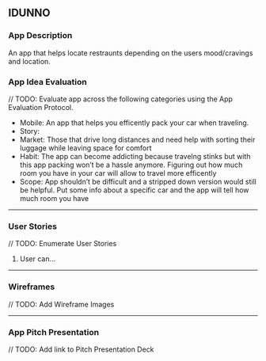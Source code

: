 ## IDUNNO

### App Description
An app that helps locate restraunts depending on the users mood/cravings and location.

### App Idea Evaluation
// TODO: Evaluate app across the following categories using the App Evaluation Protocol.

- Mobile: An app that helps you efficently pack your car when traveling.
- Story:
- Market: Those that drive long distances and need help with sorting their luggage while leaving space for comfort
- Habit: The app can become addicting because travelng stinks but with this app packing won’t be a hassle anymore. Figuring out how much room you have in your car will allow to travel more efficently
- Scope: App shouldn’t be difficult and a stripped down version would still be helpful. Put some info about a specific car and the app will tell how much room you have

---

### User Stories
// TODO: Enumerate User Stories
1. User can...

---

### Wireframes
// TODO: Add Wireframe Images

---

### App Pitch Presentation
// TODO: Add link to Pitch Presentation Deck
